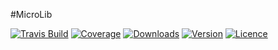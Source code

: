 #MicroLib 

[![Travis Build](https://img.shields.io/travis/surender7790/mylib.svg?maxAge=2592000)]()
[![Coverage](https://img.shields.io/codecov/c/github/surender7790/mylib.svg?maxAge=2592000)]()
[![Downloads](https://img.shields.io/npm/dm/mylib.svg?maxAge=2592000)]()
[![Version](https://img.shields.io/npm/v/mylib7790.svg?maxAge=2592000)]()
[![Licence](https://img.shields.io/npm/l/mylib7790.svg?maxAge=2592000)]()
